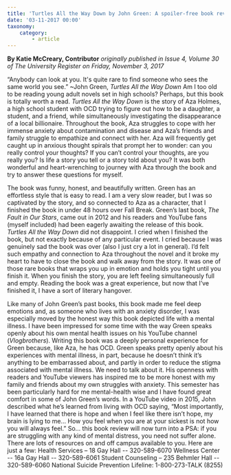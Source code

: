 ```yaml
---
title: 'Turtles All the Way Down by John Green: A spoiler-free book review! '
date: '03-11-2017 00:00'
taxonomy:
    category:
        - article
---
```


**By Katie McCreary, Contributor** _originally published in Issue 4, Volume 30 of The University Register on Friday, November 3, 2017_

“Anybody can look at you. It's quite rare to find someone who sees the same world you see.” ~John Green, _Turtles All the Way Down_
Am I too old to be reading young adult novels set in high schools? Perhaps, but this book is totally worth a read. _Turtles All the Way Down_ is the story of Aza Holmes, a high school student with OCD trying to figure out how to be a daughter, a student, and a friend, while simultaneously investigating the disappearance of a local billionaire. Throughout the book, Aza struggles to cope with her immense anxiety about contamination and disease and Aza’s friends and family struggle to empathize and connect with her. Aza will frequently get caught up in anxious thought spirals that prompt her to wonder: can you really control your thoughts? If you can’t control your thoughts, are you really you? Is life a story you tell or a story told about you? It was both wonderful and heart-wrenching to journey with Aza through the book and try to answer these questions for myself. 

The book was funny, honest, and beautifully written. Green has an effortless style that is easy to read. I am a very slow reader, but I was so captivated by the story, and so connected to Aza as a character, that I finished the book in under 48 hours over Fall Break. Green’s last book, _The Fault in Our Stars_, came out in 2012 and his readers and YouTube fans (myself included) had been eagerly awaiting the release of this book. _Turtles All the Way Down_ did not disappoint. I cried when I finished the book, but not exactly because of any particular event. I cried because I was genuinely sad the book was over (also I just cry a lot in general). I’d felt such empathy and connection to Aza throughout the novel and it broke my heart to have to close the book and walk away from the story. It was one of those rare books that wraps you up in emotion and holds you tight until you finish it. When you finish the story, you are left feeling simultaneously full and empty. Reading the book was a great experience, but now that I’ve finished it, I have a sort of literary hangover. 

Like many of John Green’s past books, this book made me feel deep emotions and, as someone who lives with an anxiety disorder, I was especially moved by the honest way this book depicted life with a mental illness. I have been impressed for some time with the way Green speaks openly about his own mental health issues on his YouTube channel (_Vlogbrothers_). Writing this book was a deeply personal experience for Green because, like Aza, he has OCD. Green speaks pretty openly about his experiences with mental illness, in part, because he doesn’t think it’s anything to be embarrassed about, and partly in order to reduce the stigma associated with mental illness. We need to talk about it. His openness with readers and YouTube viewers has inspired me to be more honest with my family and friends about my own struggles with anxiety. This semester has been particularly hard for me mental-health wise and I have found great comfort in some of John Green’s words. In a YouTube video in 2015, John described what he’s learned from living with OCD saying, “Most importantly, I have learned that there is hope and when I feel like there isn’t hope, my brain is lying to me… How you feel when you are at your sickest is not how you will always feel.” So… this book review will now turn into a PSA: if you are struggling with any kind of mental distress, you need not suffer alone. There are lots of resources on and off campus available to you. Here are just a few: 
Health Services – 18 Gay Hall -- 320-589-6070
Wellness Center -- 16a Gay Hall -- 320-589-6061
Student Counseling – 235 Behmler Hall -- 320-589-6060
National Suicide Prevention Lifeline: 1-800-273-TALK (8255) 


